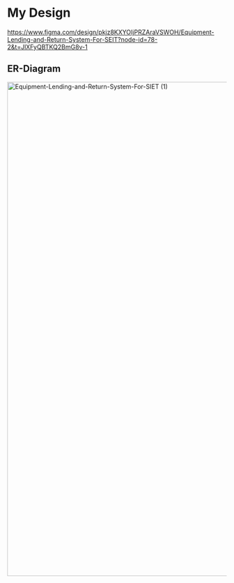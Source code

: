 # My Design
https://www.figma.com/design/pkjz8KXYOIjPRZAraVSWOH/Equipment-Lending-and-Return-System-For-SEIT?node-id=78-2&t=JlXFyQBTKQ2BmG8v-1

## ER-Diagram
<img width="2143" height="1135" alt="Equipment-Lending-and-Return-System-For-SIET (1)" src="https://github.com/user-attachments/assets/3a9a8208-7398-408e-b73e-242e1cd33fe2" />